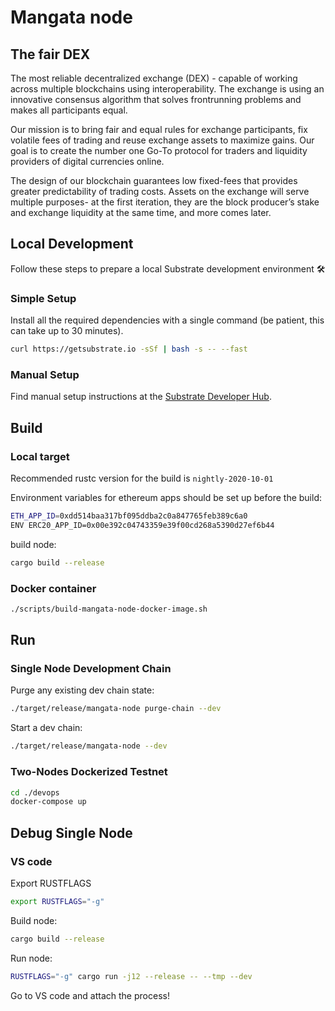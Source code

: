 # Mangata node
## The fair DEX
The most reliable decentralized exchange (DEX) - capable of working across multiple blockchains using interoperability. The exchange is using an innovative consensus algorithm that solves frontrunning problems and makes all participants equal. 

Our mission is to bring fair and equal rules for exchange participants, fix volatile fees of trading and reuse exchange assets to maximize gains. Our goal is to create the number one Go-To protocol for traders and liquidity providers of digital currencies online.

The design of our blockchain guarantees low fixed-fees that provides greater predictability of trading costs.
Assets on the exchange will serve multiple purposes- at the first iteration, they are the block producer’s stake and exchange liquidity at the same time, and more comes later.


## Local Development

Follow these steps to prepare a local Substrate development environment :hammer_and_wrench:

### Simple Setup

Install all the required dependencies with a single command (be patient, this can take up to 30
minutes).

```bash
curl https://getsubstrate.io -sSf | bash -s -- --fast
```

### Manual Setup

Find manual setup instructions at the
[Substrate Developer Hub](https://substrate.dev/docs/en/knowledgebase/getting-started/#manual-installation).

## Build

### Local target

Recommended rustc version for the build is `nightly-2020-10-01`

Environment variables for ethereum apps should be set up before the build:
```bash
ETH_APP_ID=0xdd514baa317bf095ddba2c0a847765feb389c6a0
ENV ERC20_APP_ID=0x00e392c04743359e39f00cd268a5390d27ef6b44
```
build node:
```bash
cargo build --release
```

### Docker container

```bash
./scripts/build-mangata-node-docker-image.sh
```

## Run

### Single Node Development Chain

Purge any existing dev chain state:

```bash
./target/release/mangata-node purge-chain --dev
```

Start a dev chain:

```bash
./target/release/mangata-node --dev
```

### Two-Nodes Dockerized Testnet

```bash
cd ./devops
docker-compose up
```
## Debug Single Node

### VS code

Export RUSTFLAGS
```bash
export RUSTFLAGS="-g"
```
Build node:
```bash
cargo build --release
```
Run node:
```bash
RUSTFLAGS="-g" cargo run -j12 --release -- --tmp --dev
```
Go to VS code and attach the process!


